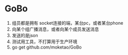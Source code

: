 GoBo
==================

1. 组员都是拥有 socket连接的端，某台pc，或者某台phone
1. 向某个组广播消息，或者向某个成员发送消息
2. 发送的是json
3. 测试用工具，不打算用于生产环境
3. go get github.com/moketao/GoBo
